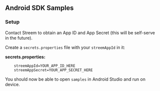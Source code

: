 ## Android SDK Samples

### Setup

Contact Streem to obtain an App ID and App Secret (this will be self-serve in the future).

Create a `secrets.properties` file with your `streemAppId` in it:

**secrets.properties:**

```
    streemAppId=YOUR_APP_ID_HERE
    streemAppSecret=YOUR_APP_SECRET_HERE
```

You should now be able to open `samples` in Android Studio and run on device.
